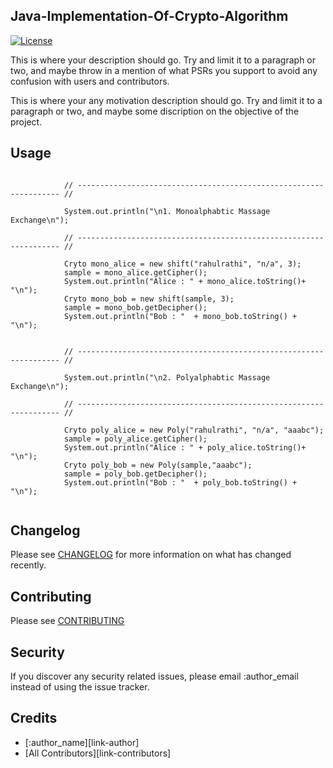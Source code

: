## Java-Implementation-Of-Crypto-Algorithm
[![License](http://img.shields.io/:license-mit-blue.svg?style=flat-square)](http://badges.mit-license.org)


This is where your description should go. Try and limit it to a paragraph or two, and maybe throw in a mention of what
PSRs you support to avoid any confusion with users and contributors.

This is where your any motivation description should go. Try and limit it to a paragraph or two, and maybe some discription
on the objective of the project.


## Usage

``` 

            // ------------------------------------------------------------------ //
        
            System.out.println("\n1. Monoalphabtic Massage Exchange\n");

            // ------------------------------------------------------------------ //

            Cryto mono_alice = new shift("rahulrathi", "n/a", 3);
            sample = mono_alice.getCipher();
            System.out.println("Alice : " + mono_alice.toString()+ "\n");
            Cryto mono_bob = new shift(sample, 3);
            sample = mono_bob.getDecipher();
            System.out.println("Bob : "  + mono_bob.toString() + "\n");
        

            // ------------------------------------------------------------------ //
        
            System.out.println("\n2. Polyalphabtic Massage Exchange\n");

            // ------------------------------------------------------------------ //

            Cryto poly_alice = new Poly("rahulrathi", "n/a", "aaabc");
            sample = poly_alice.getCipher();
            System.out.println("Alice : " + poly_alice.toString()+ "\n");
            Cryto poly_bob = new Poly(sample,"aaabc");
            sample = poly_bob.getDecipher();
            System.out.println("Bob : "  + poly_bob.toString() + "\n");
   
```

## Changelog

Please see [CHANGELOG](CHANGELOG.md) for more information on what has changed recently.

## Contributing

Please see [CONTRIBUTING](CONTRIBUTING.md)

## Security

If you discover any security related issues, please email :author_email instead of using the issue tracker.

## Credits

- [:author_name][link-author]
- [All Contributors][link-contributors]
